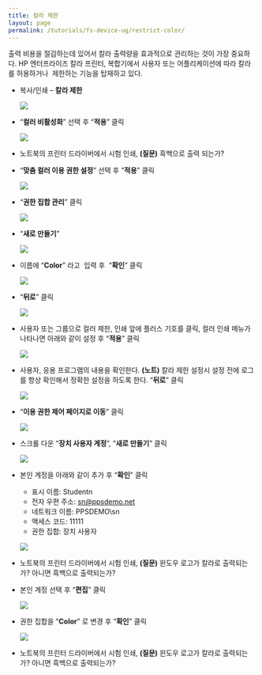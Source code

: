 ```yaml
---
title: 칼라 제한
layout: page
permalink: /tutorials/fs-device-ug/restrict-color/
---
```

출력 비용을 절감하는데 있어서 칼라 출력량을 효과적으로 관리하는 것이 가장 중요하다. HP 엔터프라이즈 칼라 프린터, 복합기에서 사용자 또는 어플리케이션에 따라 칼라를 허용하거나  제한하는 기능을 탑재하고 있다.

  * 복사/인쇄 – **칼라 제한**

	![](http://soonmo.github.io/images/1-5.png)

  * “**컬러 비활성화**” 선택 후 “**적용**” 클릭

	![](http://soonmo.github.io/images/2-4.png)

  * 노트북의 프린터 드라이버에서 시험 인쇄, **(질문)** 흑백으로 출력 되는가?
  * “**맞춤 컬러 이용 권한 설정**” 선택 후 “**적용**” 클릭

	![](http://soonmo.github.io/images/4-5.png)

  * “**권한 집합 관리**” 클릭

	![](http://soonmo.github.io/images/5-4.png)

  * “**새로 만들기**”

	![](http://soonmo.github.io/images/6-3.png)

  * 이름에 “**Color**” 라고  입력 후  “**확인**” 클릭

	![](http://soonmo.github.io/images/6-1-1.png)

  * “**뒤로**” 클릭

	![](http://soonmo.github.io/images/7-4.png)

  * 사용자 또는 그룹으로 컬러 제한, 인쇄 앞에 플러스 기호를 클릭, 컬러 인쇄 메뉴가 나타나면 아래와 같이 설정 후 “**적용**” 클릭

	![](http://soonmo.github.io/images/8-4.png)

  * 사용자, 응용 프로그램의 내용을 확인한다. **(노트)** 칼라 제한 설정시 설정 전에 로그를 항상 확인해서 정확한 설정을 하도록 한다. “**뒤로**” 클릭

	![](http://soonmo.github.io/images/10-4.png)

  * “**이용 권한 제어 페이지로 이동**” 클릭

	![](http://soonmo.github.io/images/12-4.png)

  * 스크롤 다운 “**장치 사용자 계정**”, “**새로 만들기**” 클릭

	![](http://soonmo.github.io/images/13-3-(1).png)

  * 본인 계정을 아래와 같이 추가 후 “**확인**” 클릭 
      * 표시 이름: Studentn
      * 전자 우편 주소: <sn@ppsdemo.net>
      * 네트워크 이름: PPSDEMO\sn
      * 액세스 코드: 11111
      * 권한 집합: 장치 사용자

	![](http://soonmo.github.io/images/14-3.png)

  * 노트북의 프린터 드라이버에서 시험 인쇄, **(질문)** 윈도우 로고가 칼라로 출력되는가? 아니면 흑백으로 출력되는가?
  * 본인 계정 선택 후 “**편집**” 클릭

	![](http://soonmo.github.io/images/16-4.png)

  * 권한 집합을 “**Color**” 로 변경 후 “**확인**” 클릭

	![](http://soonmo.github.io/images/17-4.png)

  * 노트북의 프린터 드라이버에서 시험 인쇄, **(질문)** 윈도우 로고가 칼라로 출력되는가? 아니면 흑백으로 출력되는가?